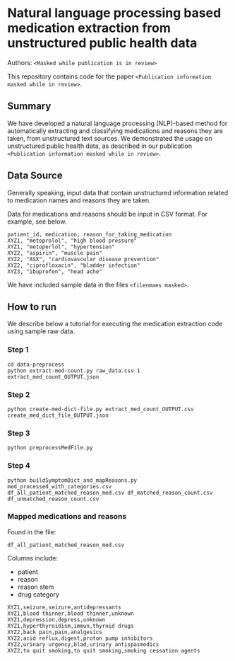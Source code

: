 # Natural language processing based medication extraction from unstructured public health data

Authors: `<Masked while publication is in review>`

This repository contains code for the paper `<Publication information masked while in review>`.

## Summary

We have developed a natural language processing (NLP)-based method for automatically extracting and classifying medications and reasons they are taken, from unstructured text sources. We demonstrated the usage on unstructured public health data, as described in our publication `<Publication information masked while in review>`.

## Data Source

Generally speaking, input data that contain unstructured information related to medication names and reasons they are taken.

Data for medications and reasons should be input in CSV format. For example, see below.

```
patient_id, medication, reason_for_taking_medication
XYZ1, "metoprolol", "high blood pressure"
XYZ1, "metoperlol", "hypertension"
XYZ2, "aspirin", "muscle pain"
XYZ2, "ASX", "cardiovascular disease prevention"
XYZ2, "ciprofloxacin", "bladder infection"
XYZ3, "ibuprofen", "head ache"
```

We have included sample data in the files `<filenmaes masked>`.

## How to run

We describe below a tutorial for executing the medication extraction code using sample raw data. 


### Step 1 

```
cd data-preprocess
python extract-med-count.py raw_data.csv 1 extract_med_count_OUTPUT.json
```

### Step 2
```
python create-med-dict-file.py extract_med_count_OUTPUT.csv create_med_dict_file_OUTPUT.json
```

### Step 3
```
python preprocessMedFile.py
```

### Step 4
```
python buildSymptomDict_and_mapReasons.py med_processed_with_categories.csv df_all_patient_matched_reason_med.csv df_matched_reason_count.csv df_unmatched_reason_count.csv
```


### Mapped medications and reasons

Found in the file:

```
df_all_patient_matched_reason_med.csv
```

Columns include:

- patient
- reason
- reason stem
- drug category

```
XYZ1,seizure,seizure,antidepressants
XYZ1,blood thinner,blood thinner,unknown
XYZ1,depression,depress,unknown
XYZ1,hyperthyroidism,immun,thyroid drugs
XYZ2,back pain,pain,analgesics
XYZ2,acid reflux,digest,proton pump inhibitors
XYZ2,urinary urgency,blad,urinary antispasmodics
XYZ2,to quit smoking,to quit smoking,smoking cessation agents
```
